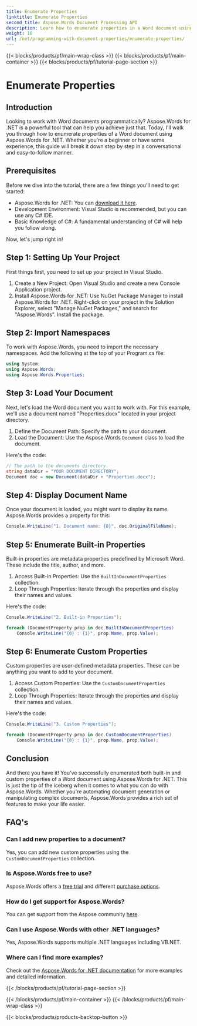 ```yaml
---
title: Enumerate Properties
linktitle: Enumerate Properties
second_title: Aspose.Words Document Processing API
description: Learn how to enumerate properties in a Word document using Aspose.Words for .NET with this step-by-step guide. Perfect for developers of all skill levels.
weight: 10
url: /net/programming-with-document-properties/enumerate-properties/
---
```


{{< blocks/products/pf/main-wrap-class >}}
{{< blocks/products/pf/main-container >}}
{{< blocks/products/pf/tutorial-page-section >}}

# Enumerate Properties

## Introduction

Looking to work with Word documents programmatically? Aspose.Words for .NET is a powerful tool that can help you achieve just that. Today, I'll walk you through how to enumerate properties of a Word document using Aspose.Words for .NET. Whether you're a beginner or have some experience, this guide will break it down step by step in a conversational and easy-to-follow manner.

## Prerequisites

Before we dive into the tutorial, there are a few things you'll need to get started:

- Aspose.Words for .NET: You can [download it here](https://releases.aspose.com/words/net/).
- Development Environment: Visual Studio is recommended, but you can use any C# IDE.
- Basic Knowledge of C#: A fundamental understanding of C# will help you follow along.

Now, let's jump right in!

## Step 1: Setting Up Your Project

First things first, you need to set up your project in Visual Studio.

1. Create a New Project: Open Visual Studio and create a new Console Application project.
2. Install Aspose.Words for .NET: Use NuGet Package Manager to install Aspose.Words for .NET. Right-click on your project in the Solution Explorer, select "Manage NuGet Packages," and search for "Aspose.Words". Install the package.

## Step 2: Import Namespaces

To work with Aspose.Words, you need to import the necessary namespaces. Add the following at the top of your Program.cs file:

```csharp
using System;
using Aspose.Words;
using Aspose.Words.Properties;
```

## Step 3: Load Your Document

Next, let's load the Word document you want to work with. For this example, we'll use a document named "Properties.docx" located in your project directory.

1. Define the Document Path: Specify the path to your document.
2. Load the Document: Use the Aspose.Words `Document` class to load the document.

Here's the code:

```csharp
// The path to the documents directory.
string dataDir = "YOUR DOCUMENT DIRECTORY";
Document doc = new Document(dataDir + "Properties.docx");
```

## Step 4: Display Document Name

Once your document is loaded, you might want to display its name. Aspose.Words provides a property for this:

```csharp
Console.WriteLine("1. Document name: {0}", doc.OriginalFileName);
```

## Step 5: Enumerate Built-in Properties

Built-in properties are metadata properties predefined by Microsoft Word. These include the title, author, and more.

1. Access Built-in Properties: Use the `BuiltInDocumentProperties` collection.
2. Loop Through Properties: Iterate through the properties and display their names and values.

Here's the code:

```csharp
Console.WriteLine("2. Built-in Properties");

foreach (DocumentProperty prop in doc.BuiltInDocumentProperties)
    Console.WriteLine("{0} : {1}", prop.Name, prop.Value);
```

## Step 6: Enumerate Custom Properties

Custom properties are user-defined metadata properties. These can be anything you want to add to your document.

1. Access Custom Properties: Use the `CustomDocumentProperties` collection.
2. Loop Through Properties: Iterate through the properties and display their names and values.

Here's the code:

```csharp
Console.WriteLine("3. Custom Properties");

foreach (DocumentProperty prop in doc.CustomDocumentProperties)
    Console.WriteLine("{0} : {1}", prop.Name, prop.Value);
```

## Conclusion

And there you have it! You've successfully enumerated both built-in and custom properties of a Word document using Aspose.Words for .NET. This is just the tip of the iceberg when it comes to what you can do with Aspose.Words. Whether you're automating document generation or manipulating complex documents, Aspose.Words provides a rich set of features to make your life easier.

## FAQ's

### Can I add new properties to a document?
Yes, you can add new custom properties using the `CustomDocumentProperties` collection.

### Is Aspose.Words free to use?
Aspose.Words offers a [free trial](https://releases.aspose.com/) and different [purchase options](https://purchase.aspose.com/buy).

### How do I get support for Aspose.Words?
You can get support from the Aspose community [here](https://forum.aspose.com/c/words/8).

### Can I use Aspose.Words with other .NET languages?
Yes, Aspose.Words supports multiple .NET languages including VB.NET.

### Where can I find more examples?
Check out the [Aspose.Words for .NET documentation](https://reference.aspose.com/words/net/) for more examples and detailed information.


{{< /blocks/products/pf/tutorial-page-section >}}

{{< /blocks/products/pf/main-container >}}
{{< /blocks/products/pf/main-wrap-class >}}

{{< blocks/products/products-backtop-button >}}
